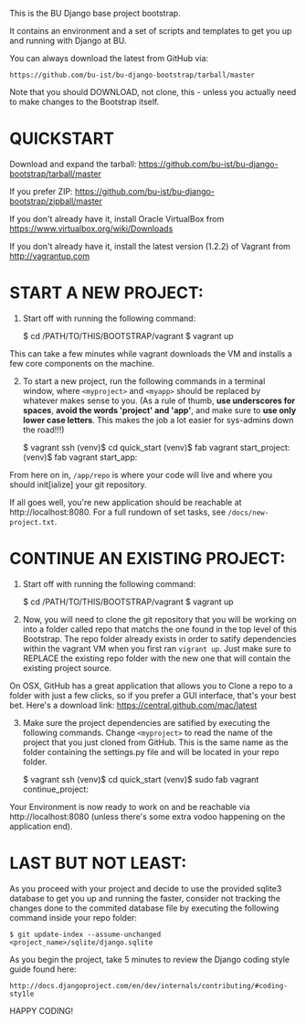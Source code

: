 This is the BU Django base project bootstrap.

It contains an environment and a set of scripts and templates to get
you up and running with Django at BU.

You can always download the latest from GitHub via:

    https://github.com/bu-ist/bu-django-bootstrap/tarball/master

Note that you should DOWNLOAD, not clone, this - unless you actually need to make changes to the Bootstrap itself.

QUICKSTART
==========

Download and expand the tarball: https://github.com/bu-ist/bu-django-bootstrap/tarball/master

If you prefer ZIP: https://github.com/bu-ist/bu-django-bootstrap/zipball/master

If you don't already have it, install Oracle VirtualBox from https://www.virtualbox.org/wiki/Downloads

If you don't already have it, install the latest version (1.2.2) of Vagrant from http://vagrantup.com

START A NEW PROJECT:
=======================

1) Start off with running the following command:

    $ cd /PATH/TO/THIS/BOOTSTRAP/vagrant
    $ vagrant up

This can take a few minutes while vagrant downloads the VM and installs a few core components on the machine.

2) To start a new project, run the following commands in a terminal window, where ``<myproject>`` and ``<myapp>`` should be replaced by whatever makes sense to you. (As a rule of thumb, **use underscores for spaces**, **avoid the words 'project' and 'app'**, and make sure to **use only lower case letters**. This makes the job a lot easier for sys-admins down the road!!!)

    $ vagrant ssh 
    (venv)$ cd quick_start
    (venv)$ fab vagrant start_project:<myproject>
    (venv)$ fab vagrant start_app:<myapp>

From here on in, ``/app/repo`` is where your code will live and where you should init[ialize] your git repository.

If all goes well, you're new application should be reachable at http://localhost:8080. For a full rundown of set tasks, see ``/docs/new-project.txt``.

CONTINUE AN EXISTING PROJECT:
================================

1) Start off with running the following command:

    $ cd /PATH/TO/THIS/BOOTSTRAP/vagrant
    $ vagrant up

2) Now, you will need to clone the git repository that you will be working on into a folder called repo that matchs the one found in the top level of this Bootstrap. The repo folder already exists in order to satify dependencies within the vagrant VM when you first ran ``vigrant up``. Just make sure to REPLACE the existing repo folder with the new one that will contain the existing project source. 

On OSX, GitHub has a great application that allows you to Clone a repo to a folder with just a few clicks, so if you prefer a GUI interface, that's your best bet. Here's a download link: https://central.github.com/mac/latest


3) Make sure the project dependencies are satified by executing the following commands. Change ``<myproject>`` to read the name of the project that you just cloned from GitHub. This is the same name as the folder containing the settings.py file and will be located in your repo folder.

    $ vagrant ssh
    (venv)$ cd quick_start
    (venv)$ sudo fab vagrant continue_project:<myproject>

Your Environment is now ready to work on and be reachable via http://localhost:8080 (unless there's some extra vodoo happening on the application end).

LAST BUT NOT LEAST:
===================

As you proceed with your project and decide to use the provided sqlite3 database to get you up and running the faster, consider not tracking the changes done to the commited database file by executing the following command inside your repo folder:
    
    $ git update-index --assume-unchanged <project_name>/sqlite/django.sqlite 

As you begin the project, take 5 minutes to review the Django coding style
guide found here:

    http://docs.djangoproject.com/en/dev/internals/contributing/#coding-sty1le

HAPPY CODING!

